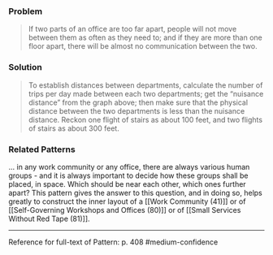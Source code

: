 ### Problem
>If two parts of an office are too far apart, people will not move between them as often as they need to; and if they are more than one floor apart, there will be almost no communication between the two.

### Solution
>To establish distances between departments, calculate the number of trips per day made between each two departments; get the “nuisance distance” from the graph above; then make sure that the physical distance between the two departments is less than the nuisance distance. Reckon one flight of stairs as about 100 feet, and two flights of stairs as about 300 feet.

### Related Patterns
... in any work community or any office, there are always various human groups - and it is always important to decide how these groups shall be placed, in space. Which should be near each other, which ones further apart? This pattern gives the answer to this question, and in doing so, helps greatly to construct the inner layout of a [[Work Community (41)]] or of [[Self-Governing Workshops and Offices (80)]] or of [[Small Services Without Red Tape (81)]]. 

---
Reference for full-text of Pattern: p. 408 #medium-confidence 